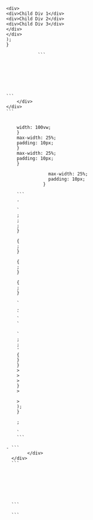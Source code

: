 



















    <div>
    <div>Child Div 1</div>
    <div>Child Div 2</div>
    <div>Child Div 3</div>
    </div>
    </div>
    );
    }

        		```







    ```
      	</div>
    </div>
    ```


        width: 100vw;
        }
        max-width: 25%;
        padding: 10px;
        }
        max-width: 25%;
        padding: 10px;
        }

            		max-width: 25%;
            		padding: 10px;
            	  }

        ```
        .

        `
        ;
        ;
        ;
        }

        {
        ;
        }

        {
        ;
        }

        {
        ;
        }

        `
        .
        `
        `
        `

        `
        ;
        ;
        '
        {
        }
        }
        >
        >
        >
        }
        >

        >
        );
        }

        ;

        `
        ```

    - ```
      		</div>
      </div>
      ```







      ```

      ```






